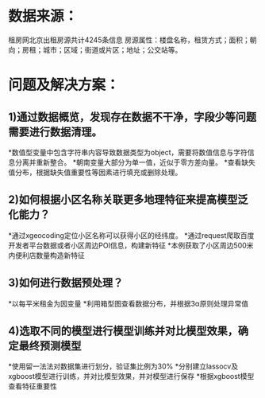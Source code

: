 数据来源：
=======
租房网北京出租房源共计4245条信息
房源属性：楼盘名称，租赁方式；面积；朝向；房租；城市；区域；街道或片区；地址；公交站等。

问题及解决方案：
==========

1)通过数据概览，发现存在数据不干净，字段少等问题需要进行数据清理。
------
*数值型变量中包含字符串内容导致数据类型为object，需要将数值信息与字符信息分离并重新整合。
*朝南变量大部分为单一值，近似于零方差向量。
*查看缺失值分布，根据缺失值重要性等因素进行填充或删除处理。

2)如何根据小区名称关联更多地理特征来提高模型泛化能力？
-------
*通过xgeocoding定位小区名称可以获得小区的经纬度。
*通过request爬取百度开发者平台数据或者小区周边POI信息，构建新特征
*本例获取了小区周边500米内便利店数量构造新特征

3)如何进行数据预处理？
----------------
*以每平米租金为因变量
*利用箱型图查看数据分布，并根据3α原则处理异常值

4)选取不同的模型进行模型训练并对比模型效果，确定最终预测模型
------------------
*使用留一法法对数据集进行划分，验证集比例为30%
*分别建立lassocv及xgboost模型进行训练，并对比模型效果，并对模型进行保存
*根据xgboost模型查看特征重要性

